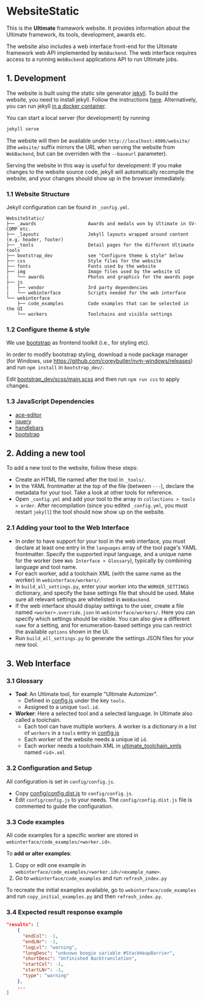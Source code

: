 # WebsiteStatic
This is the **Ultimate** framework website. It provides information about the Ultimate framework, its tools, development, awards etc.

The website also includes a web interface front-end for the Ultimate framework web API implemented by ``WebBackend``.
The web interface requires access to a running ``WebBackend`` applications API to run Ultimate jobs.

## 1. Development

The website is built using the static site generator [jekyll](https://jekyllrb.com/).
To build the website, you need to install jekyll. Follow the instructions [here](http://jekyllrb.com/docs/installation/).
Alternatively, you can run jekyll [in a docker container](https://hub.docker.com/r/jekyll/jekyll).

You can start a local server (for development) by running
```sh
jekyll serve
```
The website will then be available under `http://localhost:4000/website/` (the `website/` suffix mirrors the URL when serving the website from `WebBackend`, but can be overriden with the `--baseurl` parameter).

Serving the website in this way is useful for development:
If you make changes to the website source code, jekyll will automatically recompile the website,
and your changes should show up in the browser immediately.

### 1.1 Website Structure

Jekyll configuration can be found in `_config.yml`.

```
WebsiteStatic/
├── _awards                   Awards and medals won by Ultimate in SV-COMP etc.
├── _layouts                  Jekyll layouts wrapped around content (e.g. header, footer)
├── _tools                    Detail pages for the different Ultimate tools
├── bootstrap_dev             see "Configure theme & style" below
├── css                       Style files for the website
├── fonts                     Fonts used by the website
├── img                       Image files used by the website UI
|   └── awards                Photos and graphics for the awards page
├── js
|   ├── vendor                3rd party dependencies
|   └── webinterface          Scripts needed for the web interface
└── webinterface
    ├── code_examples         Code examples that can be selected in the UI
    └── workers               Toolchains and visible settings
```


### 1.2 Configure theme & style

We use [bootstrap](https://getbootstrap.com/) as frontend toolkit (i.e., for styling etc).

In order to modify bootstrap styling, download a node package manager (for Windows, use <https://github.com/coreybutler/nvm-windows/releases>) and run `npm install` in `bootstrap_dev/`.

Edit [bootstrap_dev/scss/main.scss](bootstrap_dev/scss/main.scss) and then run `npm run css` to apply changes.

### 1.3 JavaScript Dependencies
* [ace-editor](https://ace.c9.io/)
* [jquery](https://jquery.com/)
* [handlebars](https://handlebarsjs.com/)
* [bootstrap](https://getbootstrap.com/)


## 2. Adding a new tool

To add a new tool to the website, follow these steps:
- Create an HTML file named after the tool in `_tools/`.
- In the YAML frontmatter at the top of the file (between `---`), declare the metadata for your tool. Take a look at other tools for reference.
- Open `_config.yml` and add your tool to the array in `collections > tools > order`.
  After recompilation (since you edited `_config.yml`, you must restart `jekyll`) the tool should now show up on the website.

### 2.1 Adding your tool to the Web Interface
- In order to have support for your tool in the web interface, you must declare at least one entry in the `languages` array of the tool page's YAML frontmatter.
  Specify the supported input language, and a unique name for the worker (see `Web Interface > Glossary`), typically by combining language and tool name.
- For each worker, add a toolchain XML (with the same name as the worker) in `webinterface/workers/`.
- In `build_all_settings.py`, enter your worker into the `WORKER_SETTINGS` dictionary, and specify the base settings file that should be used.
  Make sure all relevant settings are whitelisted in `WebBackend`.
- If the web interface should display settings to the user, create a file named `<worker>.override.json` in `webinterface/workers/`.
  Here you can specify which settings should be visible.
  You can also give a different `name` for a setting, and for enumeration-based settings you can restrict the available `options` shown in the UI.
- Run `build_all_settings.py` to generate the settings JSON files for your new tool.

## 3. Web Interface
### 3.1 Glossary
* **Tool**: An Ultimate tool, for example "Ultimate Automizer".
  * Defined in [config.js](config/config.js) under the key `tools`.
  * Assigned to a unique `tool.id`.
* **Worker**: Here a selected tool and a selected language. In Ultimate also called a toolchain.
  * Each tool can have multiple workers. A worker is a dictionary in a list of `workers` in a `tools` entry in [config.js](config/config.js)
  * Each worker of the website needs a unique id `id`.
  * Each worker needs a toolchain XML in [ultimate_toolchain_xmls](config/ultimate_toolchain_xmls) named `<id>.xml`

### 3.2 Configuration and Setup
All configuration is set in `config/config.js`.
* Copy [config/config.dist.js](config/config.dist.js) to `config/config.js`.
* Edit `config/config.js` to your needs. The `config/config.dist.js` file is commented to guide the configuration.

### 3.3 Code examples
All code examples for a specific worker are stored in `webinterface/code_examples/<worker.id>`.

To **add or alter examples**:
1. Copy or edit one example in `webinterface/code_examples/<worker.id>/<example_name>`.
2. Go to `webinterface/code_examples` and run `refresh_index.py`

To recreate the initial examples available, go to `webinterface/code_examples` and run `copy_initial_examples.py` and then
 `refresh_index.py`.


### 3.4 Expected result response example

```json
"results": [
    {
      "endCol": -1,
      "endLNr": -1,
      "logLvl": "warning",
      "longDesc": "unknown boogie variable #StackHeapBarrier",
      "shortDesc": "Unfinished Backtranslation",
      "startCol": -1,
      "startLNr": -1,
      "type": "warning"
    },
    ...
]
```




